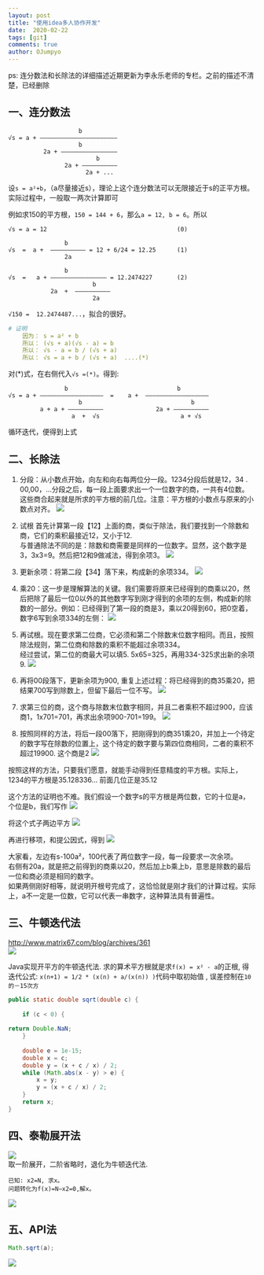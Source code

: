```yaml
--- 
layout: post
title: "使用idea多人协作开发"
date:  2020-02-22
tags: [git]
comments: true
author: OJumpyo
---
```


ps: 连分数法和长除法的详细描述近期更新为李永乐老师的专栏。之前的描述不清楚，已经删除

## 一、连分数法
~~~
                    b
√s = a + ——————————————————————
                    b          
          2a + ————————————————
                         b
                2a + ——————————
                      2a + ...
~~~
设`s = a²+b`，（a尽量接近s），理论上这个连分数法可以无限接近于s的正平方根。实际过程中，一般取一两次计算即可  

例如求150的平方根，`150 = 144 + 6`，那么`a = 12, b = 6`。所以  
~~~
√s = a = 12                                     (0)

                b
√s  =  a +  —————————— = 12 + 6/24 = 12.25      (1)
                2a

                b
√s  =   a + ———————————————— = 12.2474227       (2)
                        b
            2a  +  ——————————
                        2a
~~~
`√150 =  12.2474487...`，拟合的很好。  
~~~yml
# 证明
    因为： s = a² + b
    所以： (√s + a)(√s - a) = b
    所以： √s - a = b / (√s + a)
    所以： √s = a + b / (√s + a)  ....(*)
~~~
对(*)式，在右侧代入`√s =(*)`。得到:
~~~
                b                               b
√s = a + ——————————————————  =    a +  ——————————————————
                    b                               b
         a + a + ——————————               2a + ——————————
                  a  +  √s                       a + √s
~~~ 
循环迭代，便得到上式

## 二、长除法
1. 分段：从小数点开始，向左和向右每两位分一段。1234分段后就是12，34 . 00,00，…分段之后，每一段上面要求出一个一位数字的商，一共有4位数。  
这些商合起来就是所求的平方根的前几位。注意：平方根的小数点与原来的小数点对齐。
![](https://github.com/OJumpyo/OJumpyo.github.io/raw/master/images/2020-02-14-methods_to_sqrt_number/changchufa-1.webp)  

2. 试根 首先计算第一段【12】上面的商，类似于除法，我们要找到一个除数和商，它们的乘积最接近12，又小于12.   
与普通除法不同的是：除数和商需要是同样的一位数字。显然，这个数字是3，3x3=9。然后把12和9做减法，得到余项3。
![](https://github.com/OJumpyo/OJumpyo.github.io/raw/master/images/2020-02-14-methods_to_sqrt_number/changchufa-2.webp)  

3. 更新余项：将第二段【34】落下来，构成新的余项334。
![](https://github.com/OJumpyo/OJumpyo.github.io/raw/master/images/2020-02-14-methods_to_sqrt_number/changchufa-3.webp)  

4. 乘20：这一步是理解算法的关键。我们需要将原来已经得到的商乘以20，然后把除了最后一位0以外的其他数字写到刚才得到的余项的左侧，构成新的除数的一部分。例如：已经得到了第一段的商是3，乘以20得到60，把0空着，数字6写到余项334的左侧：
![](https://github.com/OJumpyo/OJumpyo.github.io/raw/master/images/2020-02-14-methods_to_sqrt_number/changchufa-4.webp)  

5. 再试根。现在要求第二位商，它必须和第二个除数末位数字相同。而且，按照除法规则，第二位商和除数的乘积不能超过余项334。  
经过尝试，第二位的商最大可以填5. 5x65=325，再用334-325求出新的余项9.
![](https://github.com/OJumpyo/OJumpyo.github.io/raw/master/images/2020-02-14-methods_to_sqrt_number/changchufa-5.webp)  


6. 再将00段落下，更新余项为900, 重复上述过程：将已经得到的商35乘20，把结果700写到除数上，但留下最后一位不写。
![](https://github.com/OJumpyo/OJumpyo.github.io/raw/master/images/2020-02-14-methods_to_sqrt_number/changchufa-6.webp)  


7. 求第三位的商，这个商与除数末位数字相同，并且二者乘积不超过900，应该商1，1x701=701，再求出余项900-701=199。
![](https://github.com/OJumpyo/OJumpyo.github.io/raw/master/images/2020-02-14-methods_to_sqrt_number/changchufa-7.webp)  


8. 按照同样的方法，将后一段00落下，把刚得到的商351乘20，并加上一个待定的数字写在除数的位置上，这个待定的数字要与第四位商相同，二者的乘积不超过19900. 这个商是2
![](https://github.com/OJumpyo/OJumpyo.github.io/raw/master/images/2020-02-14-methods_to_sqrt_number/changchufa-8.webp)  

按照这样的方法，只要我们愿意，就能手动得到任意精度的平方根。实际上，1234的平方根是35.128336… 前面几位正是35.12

这个方法的证明也不难。我们假设一个数字s的平方根是两位数，它的十位是a，个位是b，我们写作
![](https://github.com/OJumpyo/OJumpyo.github.io/raw/master/images/2020-02-14-methods_to_sqrt_number/changchufa-9.webp)  

将这个式子两边平方
![](https://github.com/OJumpyo/OJumpyo.github.io/raw/master/images/2020-02-14-methods_to_sqrt_number/changchufa-10.webp)  

再进行移项，和提公因式，得到
![](https://github.com/OJumpyo/OJumpyo.github.io/raw/master/images/2020-02-14-methods_to_sqrt_number/changchufa-11.webp)  

大家看，左边有s-100a²，100代表了两位数字一段，每一段要求一次余项。  
右侧有20a，就是把之前得到的商乘以20，然后加上b乘上b，意思是除数的最后一位和商必须是相同的数字。  
如果两侧刚好相等，就说明开根号完成了，这恰恰就是刚才我们的计算过程。实际上，a不一定是一位数，它可以代表一串数字，这种算法具有普遍性。


## 三、牛顿迭代法
<http://www.matrix67.com/blog/archives/361>  
![](https://github.com/OJumpyo/OJumpyo.github.io/raw/master/images/2020-02-14-methods_to_sqrt_number/newton-1.png)  

Java实现开平方的牛顿迭代法. 求的算术平方根就是求`f(x) = x² - a`的正根, 得迭代公式: `x(n+1) = 1/2 * (x(n) + a/(x(n)) )`代码中取初始值 , 误差控制在`10的－15次方`
~~~java
public static double sqrt(double c) {
 
    if (c < 0) {
 
return Double.NaN;
    }
     
    double e = 1e-15;
    double x = c;
    double y = (x + c / x) / 2;
    while (Math.abs(x - y) > e) {
        x = y;
        y = (x + c / x) / 2;
    }
    return x;
}
~~~
## 四、泰勒展开法
 
![](https://github.com/OJumpyo/OJumpyo.github.io/raw/master/images/2020-02-14-methods_to_sqrt_number/taylor-1.jpg)  
取一阶展开，二阶省略时，退化为牛顿迭代法.  

~~~
已知: x2=N, 求x。
问题转化为f(x)=N−x2=0,解x。
~~~

![](https://github.com/OJumpyo/OJumpyo.github.io/raw/master/images/2020-02-14-methods_to_sqrt_number/taylor-2.png)  


## 五、API法
~~~java
Math.sqrt(a);
~~~
![](https://github.com/OJumpyo/OJumpyo.github.io/raw/master/images/2020-02-14-methods_to_sqrt_number/emoji.jfif)  
